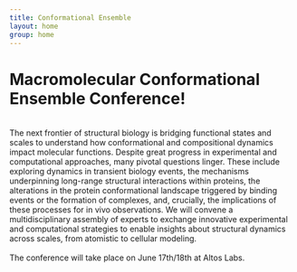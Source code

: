 ```yaml
---
title: Conformational Ensemble
layout: home
group: home
---
```


# Macromolecular Conformational Ensemble Conference!


<br>
The next frontier of structural biology is bridging functional states and scales to understand how conformational and compositional dynamics impact molecular functions. Despite great progress in experimental and computational approaches, many pivotal questions linger. These include exploring dynamics in transient biology events, the mechanisms underpinning long-range structural interactions within proteins, the alterations in the protein conformational landscape triggered by binding events or the formation of complexes, and, crucially, the implications of these processes for in vivo observations. We will convene a multidisciplinary assembly of experts to exchange innovative experimental and computational strategies to enable insights about structural dynamics across scales, from atomistic to cellular modeling.
<br>
<br>
The conference will take place on June 17th/18th at Altos Labs.




